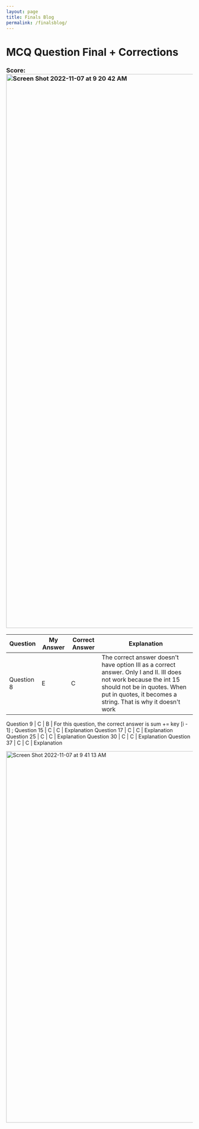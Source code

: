 ```yaml
---
layout: page
title: Finals Blog
permalink: /finalsblog/
---
```


# MCQ Question Final + Corrections

### Score:<img width="1494" alt="Screen Shot 2022-11-07 at 9 20 42 AM" src="https://user-images.githubusercontent.com/34950822/200374086-4928d4a5-81e7-47f1-8675-4e1bcc278352.png">


Question | My Answer | Correct Answer| Explanation
-- | -- | -- | --
Question 8 | E | C | The correct answer doesn't have option III as a correct answer. Only I and II. III does not work because the int 15 should not be in quotes. When put in quotes, it becomes a string. That is why it doesn't work 

Question 9 | C | B | For this question, the correct answer is sum += key \[i - 1] ;
Question 15 | C | C | Explanation
Question 17 | C | C | Explanation
Question 25 | C | C | Explanation
Question 30 | C | C | Explanation
Question 37 | C | C | Explanation



<img width="1002" alt="Screen Shot 2022-11-07 at 9 41 13 AM" src="https://user-images.githubusercontent.com/34950822/200378197-672a2ca1-a2c4-4afb-87e0-b692ad465661.png">



